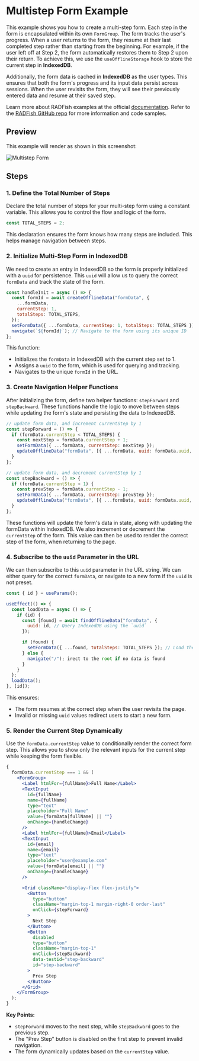 # Multistep Form Example

This example shows you how to create a multi-step form. Each step in the form is encapsulated within its own `FormGroup`. The form tracks the user's progress. When a user returns to the form, they resume at their last completed step rather than starting from the beginning. For example, if the user left off at Step 2, the form automatically restores them to Step 2 upon their return. To achieve this, we use the `useOfflineStorage` hook to store the current step in **IndexedDB**.

Additionally, the form data is cached in **IndexedDB** as the user types. This ensures that both the form's progress and its input data persist across sessions. When the user revisits the form, they will see their previously entered data and resume at their saved step.

Learn more about RADFish examples at the official [documentation](https://nmfs-radfish.github.io/radfish/developer-documentation/examples-and-templates#examples). Refer to the [RADFish GitHub repo](https://nmfs-radfish.github.io/radfish/) for more information and code samples.

## Preview
This example will render as shown in this screenshot:

![Multistep Form](./src/assets/multistep.png)

## Steps

### 1. Define the Total Number of Steps
Declare the total number of steps for your multi-step form using a constant variable. This allows you to control the flow and logic of the form.

```jsx
const TOTAL_STEPS = 2;
```

This declaration ensures the form knows how many steps are included. This helps manage navigation between steps.

### 2. Initialize Multi-Step Form in IndexedDB

We need to create an entry in IndexedDB so the form is properly initialized with a `uuid` for persistence. This `uuid` will allow us to query the correct `formData` and track the state of the form.

```jsx
const handleInit = async () => {
  const formId = await createOfflineData("formData", {
    ...formData,
    currentStep: 1,
    totalSteps: TOTAL_STEPS,
  });
  setFormData({ ...formData, currentStep: 1, totalSteps: TOTAL_STEPS });
  navigate(`${formId}`); // Navigate to the form using its unique ID
};
```
This function:
- Initializes the `formData` in IndexedDB with the current step set to 1.
- Assigns a `uuid` to the form, which is used for querying and tracking.
- Navigates to the unique `formId` in the URL.

### 3. Create Navigation Helper Functions
After initializing the form, define two helper functions: `stepForward` and `stepBackward`. These functions handle the logic to move between steps while updating the form's state and persisting the data to IndexedDB.

```jsx
// update form data, and increment currentStep by 1
const stepForward = () => {
  if (formData.currentStep < TOTAL_STEPS) {
    const nextStep = formData.currentStep + 1;
    setFormData({ ...formData, currentStep: nextStep });
    updateOfflineData("formData", [{ ...formData, uuid: formData.uuid, currentStep: nextStep }]);
  }
};

// update form data, and decrement currentStep by 1
const stepBackward = () => {
  if (formData.currentStep > 1) {
    const prevStep = formData.currentStep - 1;
    setFormData({ ...formData, currentStep: prevStep });
    updateOfflineData("formData", [{ ...formData, uuid: formData.uuid, currentStep: prevStep }]);
  }
};
```

These functions will update the form's data in state, along with updating the formData within IndexedDB. We also increment or decrement the `currentStep` of the form. This value can then be used to render the correct step of the form, when returning to the page.

### 4. Subscribe to the `uuid` Parameter in the URL
We can then subscribe to this `uuid` parameter in the URL string. We can either query for the correct `formData`, or navigate to a new form if the `uuid` is not preset.

```jsx
const { id } = useParams();

useEffect(() => {
  const loadData = async () => {
    if (id) {
      const [found] = await findOfflineData("formData", {
        uuid: id, // Query IndexedDB using the `uuid`
      });

      if (found) {
        setFormData({ ...found, totalSteps: TOTAL_STEPS }); // Load the data into state
      } else {
        navigate("/"); irect to the root if no data is found
      }
    }
  };
  loadData();
}, [id]);
```
This ensures:

- The form resumes at the correct step when the user revisits the page.
- Invalid or missing `uuid` values redirect users to start a new form.


### 5. Render the Current Step Dynamically 
Use the `formData.currentStep` value to conditionally render the correct form step. This allows you to show only the relevant inputs for the current step while keeping the form flexible.

```jsx
{
  formData.currentStep === 1 && (
    <FormGroup>
      <Label htmlFor={fullName}>Full Name</Label>
      <TextInput
        id={fullName}
        name={fullName}
        type="text"
        placeholder="Full Name"
        value={formData[fullName] || ""}
        onChange={handleChange}
      />
      <Label htmlFor={fullName}>Email</Label>
      <TextInput
        id={email}
        name={email}
        type="text"
        placeholder="user@example.com"
        value={formData[email] || ""}
        onChange={handleChange}
      />

      <Grid className="display-flex flex-justify">
        <Button
          type="button"
          className="margin-top-1 margin-right-0 order-last"
          onClick={stepForward}
        >
          Next Step
        </Button>
        <Button
          disabled
          type="button"
          className="margin-top-1"
          onClick={stepBackward}
          data-testid="step-backward"
          id="step-backward"
        >
          Prev Step
        </Button>
      </Grid>
    </FormGroup>
  );
}
```
**Key Points:**

- `stepForward` moves to the next step, while `stepBackward` goes to the previous step.
- The "Prev Step" button is disabled on the first step to prevent invalid navigation.
- The form dynamically updates based on the `currentStep` value.


